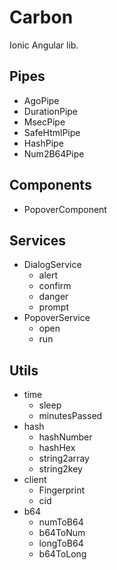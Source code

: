 # Carbon

Ionic Angular lib.

## Pipes

* AgoPipe
* DurationPipe
* MsecPipe
* SafeHtmlPipe
* HashPipe
* Num2B64Pipe

## Components

* PopoverComponent

## Services

* DialogService
  * alert
  * confirm
  * danger
  * prompt
* PopoverService
  * open
  * run

## Utils

* time
  * sleep
  * minutesPassed
* hash
  * hashNumber
  * hashHex
  * string2array
  * string2key
* client
  * Fingerprint
  * cid
* b64
  * numToB64
  * b64ToNum
  * longToB64
  * b64ToLong

